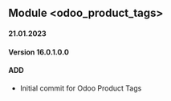## Module <odoo_product_tags>

#### 21.01.2023
#### Version 16.0.1.0.0
#### ADD
- Initial commit for Odoo Product Tags